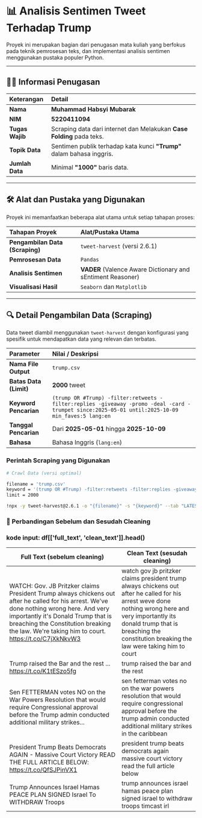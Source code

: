 # 📊 Analisis Sentimen Tweet Terhadap Trump

Proyek ini merupakan bagian dari penugasan mata kuliah yang berfokus pada teknik pemrosesan teks, dan implementasi analisis sentimen menggunakan pustaka populer Python.

---

## 👨‍💻 Informasi Penugasan

| Keterangan      | Detail                                                                |
| :-------------- | :-------------------------------------------------------------------- |
| **Nama**        | **Muhammad Habsyi Mubarak**                                           |
| **NIM**         | **5220411094**                                                        |
| **Tugas Wajib** | Scraping data dari internet dan Melakukan **Case Folding** pada teks. |
| **Topik Data**  | Sentimen publik terhadap kata kunci **"Trump"** dalam bahasa inggris. |
| **Jumlah Data** | Minimal **"1000"** baris data.                                        |

---

## 🛠️ Alat dan Pustaka yang Digunakan

Proyek ini memanfaatkan beberapa alat utama untuk setiap tahapan proses:

| Tahapan Proyek                  | Alat/Pustaka Utama                                          |
| :------------------------------ | :---------------------------------------------------------- |
| **Pengambilan Data (Scraping)** | `tweet-harvest` (versi 2.6.1)                               |
| **Pemrosesan Data**             | `Pandas`                                                    |
| **Analisis Sentimen**           | **VADER** (Valence Aware Dictionary and sEntiment Reasoner) |
| **Visualisasi Hasil**           | `Seaborn` dan `Matplotlib`                                  |

---

## 🔍 Detail Pengambilan Data (Scraping)

Data tweet diambil menggunakan `tweet-harvest` dengan konfigurasi yang spesifik untuk mendapatkan data yang relevan dan terbatas.

| Parameter              | Nilai / Deskripsi                                                                                                                                |
| :--------------------- | :----------------------------------------------------------------------------------------------------------------------------------------------- |
| **Nama File Output**   | `trump.csv`                                                                                                                                      |
| **Batas Data (Limit)** | **2000** tweet                                                                                                                                   |
| **Keyword Pencarian**  | `(trump OR #Trump) -filter:retweets -filter:replies -giveaway -promo -deal -card -trumpet since:2025-05-01 until:2025-10-09 min_faves:5 lang:en` |
| **Tanggal Pencarian**  | Dari **2025-05-01** hingga **2025-10-09**                                                                                                        |
| **Bahasa**             | Bahasa Inggris (`lang:en`)                                                                                                                       |

### Perintah Scraping yang Digunakan

```bash
# Crawl Data (versi optimal)

filename = 'trump.csv'
keyword = '(trump OR #Trump) -filter:retweets -filter:replies -giveaway -promo -deal -card -trumpet since:2025-05-01 until:2025-10-09 min_faves:5 lang:en'
limit = 2000

!npx -y tweet-harvest@2.6.1 -o "{filename}" -s "{keyword}" --tab "LATEST" -l {limit} --token {twitter_auth_token}
```

### 🧾 Perbandingan Sebelum dan Sesudah Cleaning

### kode input: df[['full_text', 'clean_text']].head()

| **Full Text (sebelum cleaning)**                                                                                                                                                                                                                                                 | **Clean Text (sesudah cleaning)**                                                                                                                                                                                                               |
| -------------------------------------------------------------------------------------------------------------------------------------------------------------------------------------------------------------------------------------------------------------------------------- | ----------------------------------------------------------------------------------------------------------------------------------------------------------------------------------------------------------------------------------------------- |
| WATCH: Gov. JB Pritzker claims President Trump always chickens out after he called for his arrest. We've done nothing wrong here. And very importantly it's Donald Trump that is breaching the Constitution breaking the law. We're taking him to court. https://t.co/C7jXkNkvW3 | watch gov jb pritzker claims president trump always chickens out after he called for his arrest weve done nothing wrong here and very importantly its donald trump that is breaching the constitution breaking the law were taking him to court |
| Trump raised the Bar and the rest ... https://t.co/K1tESzo5fg                                                                                                                                                                                                                    | trump raised the bar and the rest                                                                                                                                                                                                               |
| Sen FETTERMAN votes NO on the War Powers Resolution that would require Congressional approval before the Trump admin conducted additional military strikes...                                                                                                                    | sen fetterman votes no on the war powers resolution that would require congressional approval before the trump admin conducted additional military strikes in the caribbean                                                                     |
| President Trump Beats Democrats AGAIN - Massive Court Victory READ THE FULL ARTICLE BELOW: https://t.co/QfSJPinVX1                                                                                                                                                               | president trump beats democrats again massive court victory read the full article below                                                                                                                                                         |
| Trump Announces Israel Hamas PEACE PLAN SIGNED Israel To WITHDRAW Troops                                                                                                                                                                                                         | trump announces israel hamas peace plan signed israel to withdraw troops timcast irl                                                                                                                                                            |
